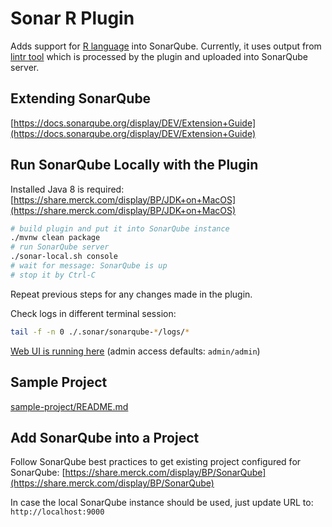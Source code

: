 Sonar R Plugin
==============
Adds support for [R language](https://www.r-project.org/) into SonarQube. Currently, it uses output from [lintr tool](https://github.com/jimhester/lintr)
which is processed by the plugin and uploaded into SonarQube server.

Extending SonarQube
-------------------
[https://docs.sonarqube.org/display/DEV/Extension+Guide](https://docs.sonarqube.org/display/DEV/Extension+Guide)

Run SonarQube Locally with the Plugin
-------------------------------------
Installed Java 8 is required:
[https://share.merck.com/display/BP/JDK+on+MacOS](https://share.merck.com/display/BP/JDK+on+MacOS)

```bash
# build plugin and put it into SonarQube instance
./mvnw clean package
# run SonarQube server 
./sonar-local.sh console
# wait for message: SonarQube is up
# stop it by Ctrl-C
```
Repeat previous steps for any changes made in the plugin.

Check logs in different terminal session:
```bash
tail -f -n 0 ./.sonar/sonarqube-*/logs/*
```

[Web UI is running here](http://localhost:9000) (admin access defaults: `admin/admin`)

Sample Project
--------------
[sample-project/README.md](sample-project/README.md)

Add SonarQube into a Project
----------------------------
Follow SonarQube best practices to get existing project configured for SonarQube:
[https://share.merck.com/display/BP/SonarQube](https://share.merck.com/display/BP/SonarQube)

In case the local SonarQube instance should be used, just update URL to:
`http://localhost:9000`

